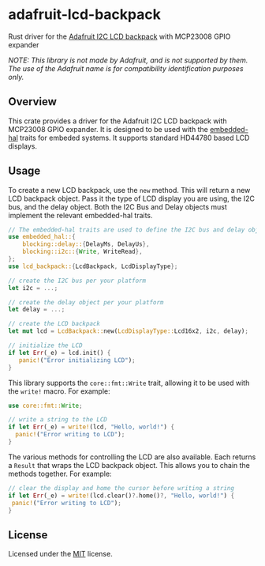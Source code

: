 # adafruit-lcd-backpack

<!-- cargo-sync-readme start -->

Rust driver for the [Adafruit I2C LCD backpack](https://www.adafruit.com/product/292) with MCP23008 GPIO expander

_NOTE: This library is not made by Adafruit, and is not supported by them. The use of the Adafruit name
is for compatibility identification purposes only._

## Overview
This crate provides a driver for the Adafruit I2C LCD backpack with MCP23008 GPIO expander. It is designed to be used with the
[embedded-hal](https://docs.rs/embedded-hal/latest/embedded_hal/index.html) traits for embeded systems. It supports standard
HD44780 based LCD displays.

## Usage
To create a new LCD backpack, use the `new` method. This will return a new LCD backpack object. Pass it the type of LCD display you
are using, the I2C bus, and the delay object. Both the I2C Bus and Delay objects must implement the relevant embedded-hal traits.

```rust
// The embedded-hal traits are used to define the I2C bus and delay objects
use embedded_hal::{
    blocking::delay::{DelayMs, DelayUs},
    blocking::i2c::{Write, WriteRead},
};
use lcd_backpack::{LcdBackpack, LcdDisplayType};

// create the I2C bus per your platform
let i2c = ...;

// create the delay object per your platform
let delay = ...;

// create the LCD backpack
let mut lcd = LcdBackpack::new(LcdDisplayType::Lcd16x2, i2c, delay);

// initialize the LCD
if let Err(_e) = lcd.init() {
   panic!("Error initializing LCD");
}
```
This library supports the `core::fmt::Write` trait, allowing it to be used with the `write!` macro. For example:
```rust
use core::fmt::Write;

// write a string to the LCD
if let Err(_e) = write!(lcd, "Hello, world!") {
  panic!("Error writing to LCD");
}
```
The various methods for controlling the LCD are also available. Each returns a `Result` that wraps the LCD backpack object. This
allows you to chain the methods together. For example:

```rust
// clear the display and home the cursor before writing a string
if let Err(_e) = write!(lcd.clear()?.home()?, "Hello, world!") {
 panic!("Error writing to LCD");
}
```

<!-- cargo-sync-readme end -->

## License
Licensed under the [MIT](LICENSE-MIT) license.
